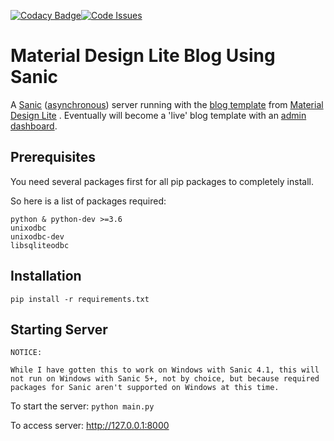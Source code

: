 [![Codacy Badge](https://api.codacy.com/project/badge/Grade/a6bd96eca22d4711a708db80a9b42e63)](https://www.codacy.com/app/stopspazzing/Sanic-Server-with-MDL-Blog-Template?utm_source=github.com&amp;utm_medium=referral&amp;utm_content=stopspazzing/Sanic-Server-with-MDL-Blog-Template&amp;utm_campaign=Badge_Grade)[![Code Issues](https://www.quantifiedcode.com/api/v1/project/317d5f1e01704e5eb221b09ede70b9e7/badge.svg)](https://www.quantifiedcode.com/app/project/317d5f1e01704e5eb221b09ede70b9e7)
# Material Design Lite Blog Using Sanic
A [Sanic](https://github.com/channelcat/sanic) ([asynchronous](http://stackoverflow.com/questions/748175/asynchronous-vs-synchronous-execution-what-does-it-really-mean)) server running with the [blog template](https://getmdl.io/templates/blog/) from [Material Design Lite](https://getmdl.io/) . Eventually will become a 'live' blog template with an [admin dashboard](https://getmdl.io/templates/dashboard/index.html).

## Prerequisites
You need several packages first for all pip packages to completely install.

So here is a list of packages required:
```
python & python-dev >=3.6
unixodbc
unixodbc-dev
libsqliteodbc
```


## Installation

`pip install -r requirements.txt`


## Starting Server

```
NOTICE:

While I have gotten this to work on Windows with Sanic 4.1, this will not run on Windows with Sanic 5+, not by choice, but because required packages for Sanic aren't supported on Windows at this time.
```

To start the server: `python main.py`

To access server: http://127.0.0.1:8000
